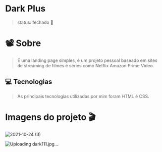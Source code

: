 # Dark Plus

>status: fechado 🥳

<p aling="center"></p> 

# 📽️ Sobre
  > É uma landing page simples, é um projeto pessoal baseado em sites de streaming de filmes é séries
  como Netflix Amazon Prime Video.
  
  ## 💻 Tecnologias
  >As principais tecnologias utilizadas por mim foram HTML é CSS.
  
 <h1>Imagens do projeto 🎬 </h1>
 
 ![2021-10-24 (3)](https://user-images.githubusercontent.com/88971985/138621463-84c6e969-3933-4e72-a4ce-19cd197af493.png)
 
 ![Uploading dark111.jpg…]()
 
</p> 
